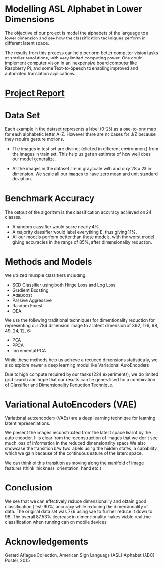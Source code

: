 # Modelling ASL Alphabet in Lower Dimensions

The objective of our project is model the alphabets of the language to a lower dimension and see how the classification
techniques perform in different latent space.

The results from this process can help perform better computer vision tasks at smaller resolutions, with very limited
computing power. One could implement computer vision in an inexpensive board computer like Raspberry Pi, and some Text-to-Speech to enabling improved and automated translation applications.

# [Project Report](project_report.pdf)

# Data Set

Each example in the dataset represents a label (0-25) as a one-to-one map for each alphabetic letter A-Z. However there are no cases for J/Z because they require gesture motions.

* The images in test set are distinct (clicked in different environment) from the images in train set. This
help us get an estimate of how well does our model generalize.

* All the images in the dataset are in grayscale with and only 28 x 28 in dimension. We scale all our images
to have zero mean and unit standard deviation.

# Benchmark Accuracy
The output of the algorithm is the classification accuracy achieved on 24 classes.
* A random classifier would score nearly 4%.
* A majority classifier would label everything E, thus giving 11%. 
* All our models perform better than these models, with the worst model giving accuracies in the range of 85%, after dimensionality reduction.


# Methods and Models

We utilized multiple classifiers including:
* SGD Classifier using both Hinge Loss and Log Loss
* Gradient Boosting
* AdaBoost 
* Passive Aggressive
* Random Forest
* QDA.

We use the following traditional techniques for dimentionality reduction for representing our 784 dimension image to a latent dimension of 392, 196, 98, 49, 24, 12, 6:

* PCA
* PPCA
* Incremental PCA 


While these methods help us achieve a reduced dimensions statistically, we also explore newer a deep learning modul like Variational AutoEncoders

Due to high compute required by our tasks (224 experiments), we do limited grid search and hope that our results can be generalised for a combination of Classifier and Dimensionality Reduction Technique.

# Variational AutoEncoders (VAE)

Variational autoencoders (VAEs) are a deep learning technique for learning latent representations.

We present the images reconstructed from the latent space learnt by the auto encoder. 
It is clear from the reconstruction of images that we don’t see much loss of information in the reduced dimensionality space We also showcase the transition b/w two labels using the hidden states, a capability which we gain because of the continuous nature of the latent space.

We can think of this transition as moving along the manifold of image features (think thickness, orientation, hand etc.)

# Conclusion

We see that we can effectively reduce dimensionality and obtain good classification (test-90%) accuracy while reducing the
dimensionality of data. The original data set was 786 using vae to further reduce it down to 98.
The overall 87.53% decrease in dimensionality makes viable realtime classification when running can on mobile devices


# Acknowledgements
Gerard Aflague Collection, American Sign Language (ASL) Alphabet (ABC) Poster, 2015

